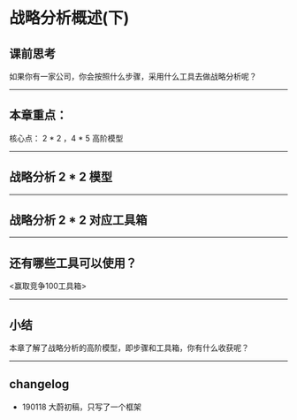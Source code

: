 # 战略分析概述(下)


## 课前思考

如果你有一家公司，你会按照什么步骤，采用什么工具去做战略分析呢？

-----

## 本章重点：

核心点： 2 * 2 ，4 * 5 高阶模型

----

## 战略分析 2 * 2 模型




-----


## 战略分析 2 * 2 对应工具箱




-----


## 还有哪些工具可以使用？


<赢取竞争100工具箱>

----

## 小结

本章了解了战略分析的高阶模型，即步骤和工具箱，你有什么收获呢？








----

## changelog

- 190118 大蔚初稿，只写了一个框架